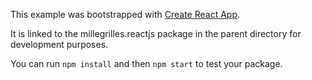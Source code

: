 This example was bootstrapped with [Create React App](https://github.com/facebook/create-react-app).

It is linked to the millegrilles.reactjs package in the parent directory for development purposes.

You can run `npm install` and then `npm start` to test your package.
